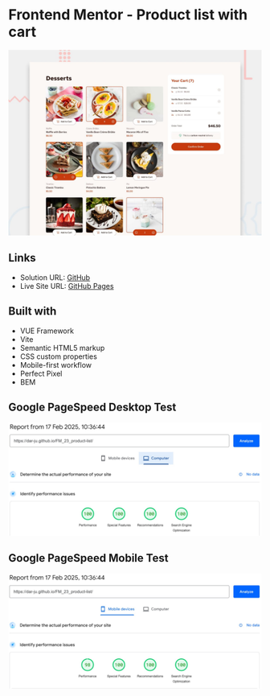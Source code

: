 # Frontend Mentor - Product list with cart

![Design preview for the Product list with cart coding challenge](./preview.jpg)

## Links

- Solution URL: [GitHub](https://github.com/dar-ju/dar-ju.github.io/tree/main/FM_23_product-list)
- Live Site URL: [GitHub Pages](https://dar-ju.github.io/FM_23_product-list/)

## Built with

- VUE Framework
- Vite
- Semantic HTML5 markup
- CSS custom properties
- Mobile-first workflow
- Perfect Pixel
- BEM

## Google PageSpeed Desktop Test

![Product list with cart Desktop Test](./desktop-test.jpg)

## Google PageSpeed Mobile Test

![Product list with cart Mobile Test](./mobile-test.jpg)
